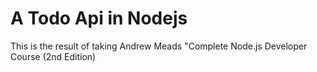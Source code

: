 # A Todo Api in Nodejs

This is the result of taking Andrew Meads "Complete Node.js Developer Course (2nd Edition)
